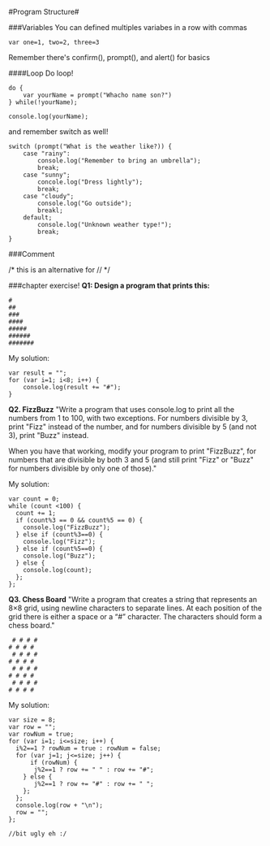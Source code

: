 #Program Structure#


###Variables
You can defined multiples variabes in a row with commas
```
var one=1, two=2, three=3
```

Remember there's confirm(), prompt(), and alert() for basics


####Loop
Do loop!
```
do {
    var yourName = prompt("Whacho name son?")
} while(!yourName);

console.log(yourName);
```

and remember switch as well!
```
switch (prompt("What is the weather like?)) {
    case "rainy":
        console.log("Remember to bring an umbrella");
        break;
    case "sunny";
        concole.log("Dress lightly");
        break;
    case "cloudy";
        console.log("Go outside");
        breakl;
    default;
        console.log("Unknown weather type!");
        break;
}
```

###Comment


/*
    this is an alternative for //
*/

###chapter exercise!
**Q1: Design a program that prints this:**
```
#
##
###
####
#####
######
#######
```

My solution:
```
var result = "";
for (var i=1; i<8; i++) {
    console.log(result += "#");
}
```

**Q2. FizzBuzz**
"Write a program that uses console.log to print all the numbers from 1 to 100, with two exceptions. For numbers divisible by 3, print "Fizz" instead of the number, and for numbers divisible by 5 (and not 3), print "Buzz" instead.

When you have that working, modify your program to print "FizzBuzz", for numbers that are divisible by both 3 and 5 (and still print "Fizz" or "Buzz" for numbers divisible by only one of those)."


My solution:
```
var count = 0;
while (count <100) {
  count += 1;
  if (count%3 == 0 && count%5 == 0) {
    console.log("FizzBuzz");
  } else if (count%3==0) {
    console.log("Fizz");
  } else if (count%5==0) {
    console.log("Buzz");
  } else {
    console.log(count);
  };
};
```

**Q3. Chess Board**
"Write a program that creates a string that represents an 8×8 grid, using newline characters to separate lines. At each position of the grid there is either a space or a “#” character. The characters should form a chess board."

```
 # # # #
# # # #
 # # # #
# # # #
 # # # #
# # # #
 # # # #
# # # #
```

My solution:
```
var size = 8;
var row = "";
var rowNum = true;
for (var i=1; i<=size; i++) {
  i%2==1 ? rowNum = true : rowNum = false;
  for (var j=1; j<=size; j++) {
      if (rowNum) {
       j%2==1 ? row += " " : row += "#";
    } else {
       j%2==1 ? row += "#" : row += " ";
    };
  };
  console.log(row + "\n");
  row = "";
};

//bit ugly eh :/
```
